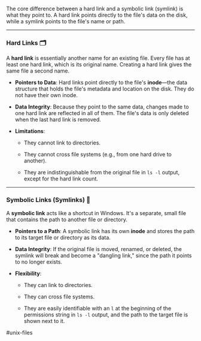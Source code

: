 The core difference between a hard link and a symbolic link (symlink) is what they point to. A hard link points directly to the file's data on the disk, while a symlink points to the file's name or path.

* * *

### Hard Links 🗂️

A **hard link** is essentially another name for an existing file. Every file has at least one hard link, which is its original name. Creating a hard link gives the same file a second name.

*   **Pointers to Data**: Hard links point directly to the file's **inode**—the data structure that holds the file's metadata and location on the disk. They do not have their own inode.
    
*   **Data Integrity**: Because they point to the same data, changes made to one hard link are reflected in all of them. The file's data is only deleted when the last hard link is removed.
    
*   **Limitations**:
    
    *   They cannot link to directories.
        
    *   They cannot cross file systems (e.g., from one hard drive to another).
        
    *   They are indistinguishable from the original file in `ls -l` output, except for the hard link count.
        

* * *

### Symbolic Links (Symlinks) 📝

A **symbolic link** acts like a shortcut in Windows. It's a separate, small file that contains the path to another file or directory.

*   **Pointers to a Path**: A symbolic link has its own **inode** and stores the path to its target file or directory as its data.
    
*   **Data Integrity**: If the original file is moved, renamed, or deleted, the symlink will break and become a "dangling link," since the path it points to no longer exists.
    
*   **Flexibility**:
    
    *   They can link to directories.
        
    *   They can cross file systems.
        
    *   They are easily identifiable with an `l` at the beginning of the permissions string in `ls -l` output, and the path to the target file is shown next to it.
        


#unix-files